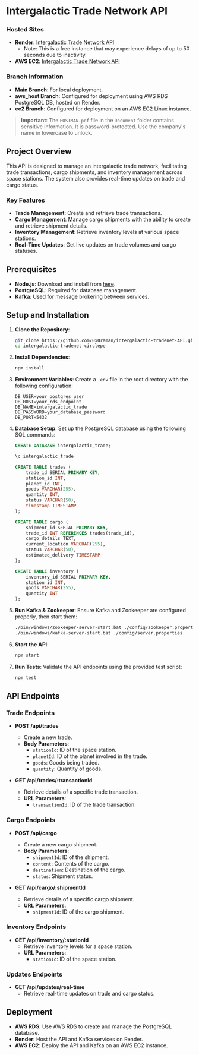 # Intergalactic Trade Network API

### Hosted Sites

- **Render**: [Intergalactic Trade Network API](https://intergalactic-tradenet-circlepe-api.onrender.com/)
  - Note: This is a free instance that may experience delays of up to 50 seconds due to inactivity.
- **AWS EC2**: [Intergalactic Trade Network API](http://13.234.116.91:3000/)

### Branch Information

- **Main Branch**: For local deployment.
- **aws_host Branch**: Configured for deployment using AWS RDS PostgreSQL DB, hosted on Render.
- **ec2 Branch**: Configured for deployment on an AWS EC2 Linux instance.

> **Important**: The `POSTMAN.pdf` file in the `Document` folder contains sensitive information. It is password-protected. Use the company's name in lowercase to unlock.

## Project Overview

This API is designed to manage an intergalactic trade network, facilitating trade transactions, cargo shipments, and inventory management across space stations. The system also provides real-time updates on trade and cargo status.

### Key Features

- **Trade Management**: Create and retrieve trade transactions.
- **Cargo Management**: Manage cargo shipments with the ability to create and retrieve shipment details.
- **Inventory Management**: Retrieve inventory levels at various space stations.
- **Real-Time Updates**: Get live updates on trade volumes and cargo statuses.

## Prerequisites

- **Node.js**: Download and install from [here](https://nodejs.org/).
- **PostgreSQL**: Required for database management.
- **Kafka**: Used for message brokering between services.

## Setup and Installation

1. **Clone the Repository**:
    ```bash
    git clone https://github.com/0x0raman/intergalactic-tradenet-API.git
    cd intergalactic-tradenet-circlepe
    ```

2. **Install Dependencies**:
    ```bash
    npm install
    ```

3. **Environment Variables**: Create a `.env` file in the root directory with the following configuration:
    ```plaintext
    DB_USER=your_postgres_user
    DB_HOST=your_rds_endpoint
    DB_NAME=intergalactic_trade
    DB_PASSWORD=your_database_password
    DB_PORT=5432
    ```

4. **Database Setup**: Set up the PostgreSQL database using the following SQL commands:
    ```sql
    CREATE DATABASE intergalactic_trade;

    \c intergalactic_trade

    CREATE TABLE trades (
        trade_id SERIAL PRIMARY KEY,
        station_id INT,
        planet_id INT,
        goods VARCHAR(255),
        quantity INT,
        status VARCHAR(50),
        timestamp TIMESTAMP
    );

    CREATE TABLE cargo (
        shipment_id SERIAL PRIMARY KEY,
        trade_id INT REFERENCES trades(trade_id),
        cargo_details TEXT,
        current_location VARCHAR(255),
        status VARCHAR(50),
        estimated_delivery TIMESTAMP
    );

    CREATE TABLE inventory (
        inventory_id SERIAL PRIMARY KEY,
        station_id INT,
        goods VARCHAR(255),
        quantity INT
    );
    ```

5. **Run Kafka & Zookeeper**: Ensure Kafka and Zookeeper are configured properly, then start them:
    ```bash
    ./bin/windows/zookeeper-server-start.bat ./config/zookeeper.properties
    ./bin/windows/kafka-server-start.bat ./config/server.properties
    ```

6. **Start the API**:
    ```bash
    npm start
    ```

7. **Run Tests**: Validate the API endpoints using the provided test script:
    ```bash
    npm test
    ```

## API Endpoints

### Trade Endpoints

- **POST /api/trades**
    - Create a new trade.
    - **Body Parameters**:
        - `stationId`: ID of the space station.
        - `planetId`: ID of the planet involved in the trade.
        - `goods`: Goods being traded.
        - `quantity`: Quantity of goods.

- **GET /api/trades/:transactionId**
    - Retrieve details of a specific trade transaction.
    - **URL Parameters**:
        - `transactionId`: ID of the trade transaction.

### Cargo Endpoints

- **POST /api/cargo**
    - Create a new cargo shipment.
    - **Body Parameters**:
        - `shipmentId`: ID of the shipment.
        - `content`: Contents of the cargo.
        - `destination`: Destination of the cargo.
        - `status`: Shipment status.

- **GET /api/cargo/:shipmentId**
    - Retrieve details of a specific cargo shipment.
    - **URL Parameters**:
        - `shipmentId`: ID of the cargo shipment.

### Inventory Endpoints

- **GET /api/inventory/:stationId**
    - Retrieve inventory levels for a space station.
    - **URL Parameters**:
        - `stationId`: ID of the space station.

### Updates Endpoints

- **GET /api/updates/real-time**
    - Retrieve real-time updates on trade and cargo status.

## Deployment

- **AWS RDS**: Use AWS RDS to create and manage the PostgreSQL database.
- **Render**: Host the API and Kafka services on Render.
- **AWS EC2**: Deploy the API and Kafka on an AWS EC2 instance.
